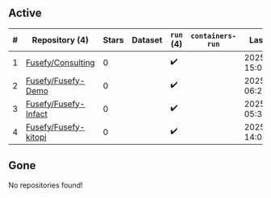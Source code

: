 ## Active
| # | Repository (4) | Stars | Dataset | `run` (4) | `containers-run` | Last Modified |
| --- | --- | --- | --- | --- | --- | --- |
| 1 | [Fusefy/Consulting](https://github.com/Fusefy/Consulting) | 0 |  | :heavy_check_mark: |  | 2025-09-10 15:01:30+00:00 |
| 2 | [Fusefy/Fusefy-Demo](https://github.com/Fusefy/Fusefy-Demo) | 0 |  | :heavy_check_mark: |  | 2025-08-28 06:26:07+00:00 |
| 3 | [Fusefy/Fusefy-Infact](https://github.com/Fusefy/Fusefy-Infact) | 0 |  | :heavy_check_mark: |  | 2025-09-03 05:35:53+00:00 |
| 4 | [Fusefy/Fusefy-kitopi](https://github.com/Fusefy/Fusefy-kitopi) | 0 |  | :heavy_check_mark: |  | 2025-08-04 14:02:35+00:00 |

## Gone
No repositories found!
